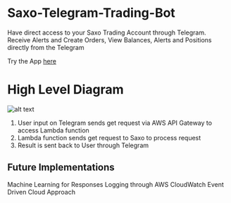 # Saxo-Telegram-Trading-Bot
Have direct access to your Saxo Trading Account through Telegram. Receive Alerts and Create Orders, View Balances, Alerts and Positions directly from the Telegram

Try the App [here](https://web.telegram.org/z/#5456469961)

# High Level Diagram

![alt text](https://user-images.githubusercontent.com/69495787/184612855-d9fec1ce-6e33-4041-ac68-d3c070847d92.png)

1. User input on Telegram sends get request via AWS API Gateway to access Lambda function
2. Lambda function sends get request to Saxo to process request
3. Result is sent back to User through Telegram

## Future Implementations
Machine Learning for Responses
Logging through AWS CloudWatch
Event Driven Cloud Approach
